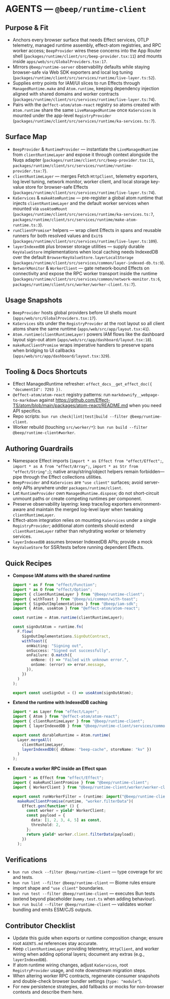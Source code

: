 # AGENTS — `@beep/runtime-client`

## Purpose & Fit
- Anchors every browser surface that needs Effect services, OTLP telemetry, managed runtime assembly, effect-atom registries, and RPC worker access; `BeepProvider` wires these concerns into the App Router shell (`packages/runtime/client/src/beep-provider.tsx:11`) and mounts inside `apps/web/src/GlobalProviders.tsx:17`.
- Mirrors `@beep/runtime-server` observability defaults while staying browser-safe via Web SDK exporters and local log tuning (`packages/runtime/client/src/services/runtime/live-layer.ts:52`).
- Supplies entry points for IAM/UI slices to run Effects through `ManagedRuntime.make` and `Atom.runtime`, keeping dependency injection aligned with shared domains and worker contracts (`packages/runtime/client/src/services/runtime/live-layer.ts:74`).
- Pairs with the `@effect-atom/atom-react` registry so atoms created with `Atom.runtime` share the same `LiveManagedRuntime` once `KaServices` is mounted under the app-level `RegistryProvider` (`packages/runtime/client/src/services/runtime/ka-services.ts:7`).

## Surface Map
- `BeepProvider` & `RuntimeProvider` — instantiate the `LiveManagedRuntime` from `clientRuntimeLayer` and expose it through context alongside the Nuqs adapter (`packages/runtime/client/src/beep-provider.tsx:11`, `packages/runtime/client/src/services/runtime/runtime-provider.tsx:7`).
- `clientRuntimeLayer` — merges Fetch `HttpClient`, telemetry exporters, log level tuning, network monitor, worker client, and local storage key-value store for browser-safe Effects (`packages/runtime/client/src/services/runtime/live-layer.ts:74`).
- `KaServices` & `makeAtomRuntime` — pre-register a global atom runtime that injects `clientRuntimeLayer` and the default worker services when mounted via `useAtomMount` (`packages/runtime/client/src/services/runtime/ka-services.ts:7`, `packages/runtime/client/src/services/runtime/make-atom-runtime.ts:3`).
- `runClientPromise*` helpers — wrap client Effects in spans and reusable runners for both resolved values and `Exit`s (`packages/runtime/client/src/services/runtime/live-layer.ts:109`).
- `layerIndexedDB` plus browser storage utilities — supply durable `KeyValueStore` implementations when local caching needs IndexedDB over the default `BrowserKeyValueStore.layerLocalStorage` (`packages/runtime/client/src/services/common/layer-indexed-db.ts:9`).
- `NetworkMonitor` & `WorkerClient` — gate network-bound Effects on connectivity and expose the RPC worker transport inside the runtime (`packages/runtime/client/src/services/common/network-monitor.ts:6`, `packages/runtime/client/src/worker/worker-client.ts:7`).

## Usage Snapshots
- `BeepProvider` hosts global providers before UI shells mount (`apps/web/src/GlobalProviders.tsx:17`).
- `KaServices` sits under the `RegistryProvider` at the root layout so all client atoms share the same runtime (`apps/web/src/app/layout.tsx:41`).
- `Atom.runtime(clientRuntimeLayer)` powers IAM flows like the dashboard layout sign-out atom (`apps/web/src/app/dashboard/layout.tsx:18`).
- `makeRunClientPromise` wraps imperative handlers to preserve spans when bridging to UI callbacks (`apps/web/src/app/dashboard/layout.tsx:329`).

## Tooling & Docs Shortcuts
- Effect ManagedRuntime refresher: `effect_docs__get_effect_doc({ "documentId": 7293 })`.
- `@effect-atom/atom-react` registry patterns: run `markdownify__webpage-to-markdown` against https://github.com/Effect-TS/atom/blob/main/packages/atom-react/README.md when you need API specifics.
- Repo scripts: `bun run check|lint|test|build --filter @beep/runtime-client`.
- Worker rebuild (touching `src/worker/*`): `bun run build --filter @beep/runtime-client#worker`.

## Authoring Guardrails
- Namespace Effect imports (`import * as Effect from "effect/Effect";`, `import * as A from "effect/Array";`, `import * as Str from "effect/String";`); native array/string/object helpers remain forbidden—pipe through the Effect collections utilities.
- `BeepProvider` and `KaServices` are `"use client"` surfaces; avoid server-only APIs anywhere under `packages/runtime/client`.
- Let `RuntimeProvider` own `ManagedRuntime.dispose`; do not short-circuit unmount paths or create competing runtimes per component.
- Preserve observability layering: keep trace/log exporters environment-aware and maintain the merged log-level layer when tweaking `clientRuntimeLayer`.
- Effect-atom integration relies on mounting `KaServices` under a single `RegistryProvider`; additional atom contexts should extend `clientRuntimeLayer` rather than rehydrating worker or telemetry services.
- `layerIndexedDB` assumes browser IndexedDB APIs; provide a mock `KeyValueStore` for SSR/tests before running dependent Effects.

## Quick Recipes

- **Compose IAM atoms with the shared runtime**

  ```ts
  import * as F from "effect/Function";
  import * as O from "effect/Option";
  import { clientRuntimeLayer } from "@beep/runtime-client";
  import { withToast } from "@beep/ui/common/with-toast";
  import { SignOutImplementations } from "@beep/iam-sdk";
  import { Atom, useAtom } from "@effect-atom/atom-react";

  const runtime = Atom.runtime(clientRuntimeLayer);

  const signOutAtom = runtime.fn(
    F.flow(
      SignOutImplementations.SignOutContract,
      withToast({
        onWaiting: "Signing out",
        onSuccess: "Signed out successfully",
        onFailure: O.match({
          onNone: () => "Failed with unknown error.",
          onSome: (error) => error.message,
        }),
      })
    )
  );

  export const useSignOut = () => useAtom(signOutAtom);
  ```

- **Extend the runtime with IndexedDB caching**

  ```ts
  import * as Layer from "effect/Layer";
  import { Atom } from "@effect-atom/atom-react";
  import { clientRuntimeLayer } from "@beep/runtime-client";
  import { layerIndexedDB } from "@beep/runtime-client/services/common/layer-indexed-db";

  export const durableRuntime = Atom.runtime(
    Layer.mergeAll(
      clientRuntimeLayer,
      layerIndexedDB({ dbName: "beep-cache", storeName: "kv" })
    )
  );
  ```

- **Execute a worker RPC inside an Effect span**

  ```ts
  import * as Effect from "effect/Effect";
  import { makeRunClientPromise } from "@beep/runtime-client";
  import { WorkerClient } from "@beep/runtime-client/worker/worker-client";

  export const runWorkerFilter = (runtime: import("@beep/runtime-client").LiveManagedRuntime) =>
    makeRunClientPromise(runtime, "worker.filterData")(
      Effect.gen(function* () {
        const worker = yield* WorkerClient;
        const payload = {
          data: [1, 2, 3, 4, 5] as const,
          threshold: 2,
        };
        return yield* worker.client.filterData(payload);
      })
    );
  ```

## Verifications
- `bun run check --filter @beep/runtime-client` — type coverage for src and tests.
- `bun run lint --filter @beep/runtime-client` — Biome rules ensure import shape and `"use client"` boundaries.
- `bun run test --filter @beep/runtime-client` — executes Bun tests (extend beyond placeholder `Dummy.test.ts` when adding behaviour).
- `bun run build --filter @beep/runtime-client` — validates worker bundling and emits ESM/CJS outputs.

## Contributor Checklist
- Update this guide when exports or runtime composition change; ensure root `AGENTS.md` references stay accurate.
- Keep `clientRuntimeLayer` providing telemetry, `HttpClient`, and worker wiring when adding optional layers; document any extras (e.g., `layerIndexedDB`).
- If atom runtime wiring changes, adjust `KaServices`, root `RegistryProvider` usage, and note downstream migration steps.
- When altering worker RPC contracts, regenerate consumer snapshots and double-check browser bundler settings (`type: "module"`).
- For new persistence strategies, add fallbacks or mocks for non-browser contexts and describe them here.
